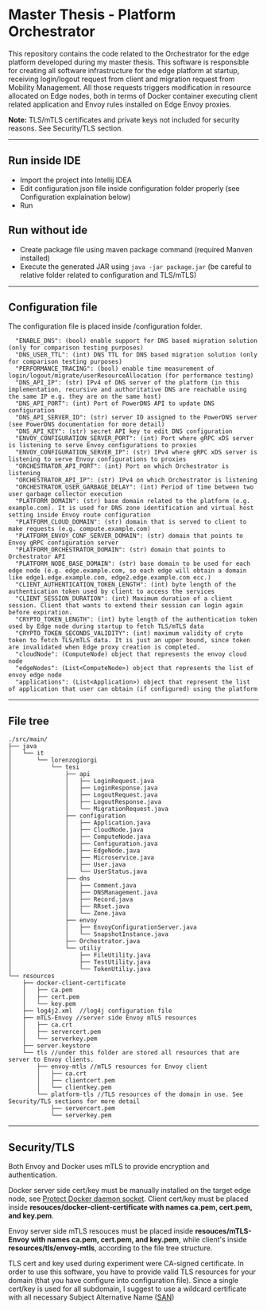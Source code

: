 # Master Thesis - Platform Orchestrator

This repository contains the code related to the Orchestrator for the edge platform developed during my master thesis.
This software is responsible for creating all software infrastructure for the edge platform at startup, receiving login/logout request from client and migration request from Mobility Management.
All those requests triggers modification in resource allocated on Edge nodes, both in terms of Docker container executing client related application and Envoy rules installed on Edge Envoy proxies.

**Note:** TLS/mTLS certificates and private keys not included for security reasons. See Security/TLS section.

---
## Run inside IDE
- Import the project into Intellij IDEA
- Edit configuration.json file inside configuration folder properly (see Configuration explaination below)
- Run

## Run without ide
- Create package file using maven package command (required Manven installed)
- Execute the generated JAR using `java -jar package.jar` (be careful to relative folder related to configuration and TLS/mTLS)

--- 

## Configuration file

The configuration file is placed inside /configuration folder.
```
  "ENABLE_DNS": (bool) enable support for DNS based migration solution (only for comparison testing purposes)
  "DNS_USER_TTL": (int) DNS TTL for DNS based migration solution (only for comparison testing purposes)
  "PERFORMANCE_TRACING": (bool) enable time measurement of login/logout/migrate/userResourceAllocation (for performance testing)
  "DNS_API_IP": (str) IPv4 of DNS server of the platform (in this implementation, recursive and authoritative DNS are reachable using the same IP e.g. they are on the same host)
  "DNS_API_PORT": (int) Port of PowerDNS API to update DNS configuration
  "DNS_API_SERVER_ID": (str) server ID assigned to the PowerDNS server (see PowerDNS documentation for more detail)
  "DNS_API_KEY": (str) secret API key to edit DNS configuration
  "ENVOY_CONFIGURATION_SERVER_PORT": (int) Port where gRPC xDS server is listening to serve Envoy configurations to proxies
  "ENVOY_CONFIGURATION_SERVER_IP": (str) IPv4 where gRPC xDS server is listening to serve Envoy configurations to proxies
  "ORCHESTRATOR_API_PORT": (int) Port on which Orchestrator is listening
  "ORCHESTRATOR_API_IP": (str) IPv4 on which Orchestrator is listening
  "ORCHESTRATOR_USER_GARBAGE_DELAY": (int) Period of time between two user garbage collector execution
  "PLATFORM_DOMAIN": (str) base domain related to the platform (e.g. example.com). It is used for DNS zone identification and virtual host setting inside Envoy route configuration
  "PLATFORM_CLOUD_DOMAIN": (str) domain that is served to client to make requests (e.g. compute.example.com)
  "PLATFORM_ENVOY_CONF_SERVER_DOMAIN": (str) domain that points to Envoy gRPC configuration server
  "PLATFORM_ORCHESTRATOR_DOMAIN": (str) domain that points to Orchestrator API
  "PLATFORM_NODE_BASE_DOMAIN": (str) base domain to be used for each edge node (e.g. edge.example.com, so each edge will obtain a domain like edge1.edge.example.com, edge2.edge.example.com ecc.)
  "CLIENT_AUTHENTICATION_TOKEN_LENGTH": (int) byte length of the authentication token used by client to access the services
  "CLIENT_SESSION_DURATION": (int) Maximum duration of a client session. Client that wants to extend their session can login again before expiration.
  "CRYPTO_TOKEN_LENGTH": (int) byte length of the authentication token used by Edge node during startup to fetch TLS/mTLS data
  "CRYPTO_TOKEN_SECONDS_VALIDITY": (int) maximum validity of cryto token to fetch TLS/mTLS data. It is just an upper bound, since token are invalidated when Edge proxy creation is completed.
  "cloudNode": (ComputeNode) object that represents the envoy cloud node 
  "edgeNodes": (List<ComputeNode>) object that represents the list of envoy edge node 
  "applications": (List<Application>) object that represent the list of application that user can obtain (if configured) using the platform
```
---

## File tree
```
./src/main/
├── java
│   └── it
│       └── lorenzogiorgi
│           └── tesi
│               ├── api
│               │   ├── LoginRequest.java
│               │   ├── LoginResponse.java
│               │   ├── LogoutRequest.java
│               │   ├── LogoutResponse.java
│               │   └── MigrationRequest.java
│               ├── configuration
│               │   ├── Application.java
│               │   ├── CloudNode.java
│               │   ├── ComputeNode.java
│               │   ├── Configuration.java
│               │   ├── EdgeNode.java
│               │   ├── Microservice.java
│               │   ├── User.java
│               │   └── UserStatus.java
│               ├── dns
│               │   ├── Comment.java
│               │   ├── DNSManagement.java
│               │   ├── Record.java
│               │   ├── RRset.java
│               │   └── Zone.java
│               ├── envoy
│               │   ├── EnvoyConfigurationServer.java
│               │   └── SnapshotInstance.java
│               ├── Orchestrator.java
│               └── utiliy
│                   ├── FileUtility.java
│                   ├── TestUtility.java
│                   └── TokenUtiliy.java
└── resources
    ├── docker-client-certificate
    │   ├── ca.pem
    │   ├── cert.pem
    │   └── key.pem
    ├── log4j2.xml  //log4j configuration file
    ├── mTLS-Envoy //server side Envoy mTLS resources
    │   ├── ca.crt
    │   ├── servercert.pem
    │   └── serverkey.pem
    ├── server.keystore
    └── tls //under this folder are stored all resources that are server to Envoy clients.  
        ├── envoy-mtls //mTLS resources for Envoy client
        │   ├── ca.crt
        │   ├── clientcert.pem
        │   └── clientkey.pem
        └── platform-tls //TLS resources of the domain in use. See Security/TLS sections for more detail
            ├── servercert.pem
            └── serverkey.pem

```

---

## Security/TLS
Both Envoy and Docker uses mTLS to provide encryption and authentication.

Docker server side cert/key must be manually installed on the target edge node, see [Protect Docker daemon socket](https://docs.docker.com/engine/security/protect-access/#use-tls-https-to-protect-the-docker-daemon-socket).
Client cert/key must be placed inside **resouces/docker-client-certificate with names ca.pem, cert.pem, and key.pem**.

Envoy server side mTLS resouces must be placed inside **resouces/mTLS-Envoy with names ca.pem, cert.pem, and key.pem**, 
while client's inside **resources/tls/envoy-mtls**, according to the file tree structure. 

TLS cert and key used during experiment were CA-signed certificate. In order to use this software, you have to provide 
valid TLS resources for your domain (that you have configure into configuration file). Since a single cert/key is used for
all subdomain, I suggest to use a wildcard certificate with all necessary Subject Alternative Name ([SAN](https://en.wikipedia.org/wiki/Subject_Alternative_Name))
